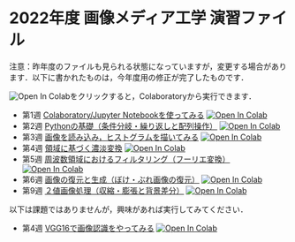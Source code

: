 # 2022年度 画像メディア工学 演習ファイル

注意：昨年度のファイルも見られる状態になっていますが，変更する場合があります．以下に書かれたものは，今年度用の修正が完了したものです．

![Open In Colab](https://colab.research.google.com/assets/colab-badge.svg)をクリックすると，Colaboratoryから実行できます．

- 第1週 [Colaboratory/Jupyter Notebookを使ってみる](https://github.com/yamazoe/ImageMediaProcessing/blob/main/week01.ipynb)
[![Open In Colab](https://colab.research.google.com/assets/colab-badge.svg)](https://colab.research.google.com/github/yamazoe/ImageMediaProcessing/blob/main/week01.ipynb)
- 第2週 [Pythonの基礎（条件分岐・繰り返しと配列操作）](https://github.com/yamazoe/ImageMediaProcessing/blob/main/week02.ipynb)
[![Open In Colab](https://colab.research.google.com/assets/colab-badge.svg)](https://colab.research.google.com/github/yamazoe/ImageMediaProcessing/blob/main/week02.ipynb)
- 第3週 [画像を読み込み，ヒストグラムを描いてみる](https://github.com/yamazoe/ImageMediaProcessing/blob/main/week03.ipynb)
[![Open In Colab](https://colab.research.google.com/assets/colab-badge.svg)](https://colab.research.google.com/github/yamazoe/ImageMediaProcessing/blob/main/week03.ipynb)
- 第4週 [領域に基づく濃淡変換](https://github.com/yamazoe/ImageMediaProcessing/blob/main/week04.ipynb)
[![Open In Colab](https://colab.research.google.com/assets/colab-badge.svg)](https://colab.research.google.com/github/yamazoe/ImageMediaProcessing/blob/main/week04.ipynb)
- 第5週 [周波数領域におけるフィルタリング（フーリエ変換）](https://github.com/yamazoe/ImageMediaProcessing/blob/main/week05.ipynb)
[![Open In Colab](https://colab.research.google.com/assets/colab-badge.svg)](https://colab.research.google.com/github/yamazoe/ImageMediaProcessing/blob/main/week05.ipynb)
- 第6週 [画像の復元と生成（ぼけ・ぶれ画像の復元）](https://github.com/yamazoe/ImageMediaProcessing/blob/main/week06.ipynb)
[![Open In Colab](https://colab.research.google.com/assets/colab-badge.svg)](https://colab.research.google.com/github/yamazoe/ImageMediaProcessing/blob/main/week06.ipynb)
- 第9週 [２値画像処理（収縮・膨張と背景差分）](https://github.com/yamazoe/ImageMediaProcessing/blob/main/week09.ipynb)
[![Open In Colab](https://colab.research.google.com/assets/colab-badge.svg)](https://colab.research.google.com/github/yamazoe/ImageMediaProcessing/blob/main/week09.ipynb)

 
以下は課題ではありませんが，興味があれば実行してみてください．
- 第4週 [VGG16で画像認識をやってみる](https://github.com/yamazoe/ImageMediaProcessing/blob/main/week04_2.ipynb)
[![Open In Colab](https://colab.research.google.com/assets/colab-badge.svg)](https://colab.research.google.com/github/yamazoe/ImageMediaProcessing/blob/main/week04_2.ipynb)
